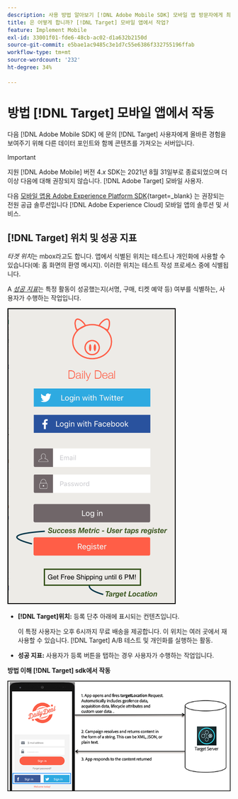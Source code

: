 ```yaml
---
description: 사용 방법 알아보기 [!DNL Adobe Mobile SDK] 모바일 앱 방문자에게 최적의 경험을 보여 줍니다.
title: 은 어떻게 합니까? [!DNL Target] 모바일 앱에서 작업?
feature: Implement Mobile
exl-id: 33001f01-fde6-48cb-ac02-d1a632b2150d
source-git-commit: e5bae1ac9485c3e1d7c55e6386f332755196ffab
workflow-type: tm+mt
source-wordcount: '232'
ht-degree: 34%

---
```


# 방법 [!DNL Target] 모바일 앱에서 작동

다음 [!DNL Adobe Mobile SDK] 에 문의 [!DNL Target] 사용자에게 올바른 경험을 보여주기 위해 다른 데이터 포인트와 함께 콘텐츠를 가져오는 서버입니다.

>[!IMPORTANT]
>
>지원 [!DNL Adobe Mobile] 버전 4.*x* SDK는 2021년 8월 31일부로 종료되었으며 더 이상 다음에 대해 권장되지 않습니다. [!DNL Adobe Target] 모바일 사용자.
>
>다음 [모바일 앱용 Adobe Experience Platform SDK](https://developer.adobe.com/client-sdks/documentation/){target=_blank} 는 권장되는 전원 공급 솔루션입니다 [!DNL Adobe Experience Cloud] 모바일 앱의 솔루션 및 서비스.

## [!DNL Target] 위치 및 성공 지표

*타겟 위치*&#x200B;는 mbox라고도 합니다. 앱에서 식별된 위치는 테스트나 개인화에 사용할 수 있습니다(예: 홈 화면의 환영 메시지). 이러한 위치는 테스트 작성 프로세스 중에 식별됩니다.

A *[성공 지표](https://experienceleague.adobe.com/docs/target/using/activities/success-metrics/success-metrics.html)*&#x200B;는 특정 활동이 성공했는지(서명, 구매, 티켓 예약 등) 여부를 식별하는, 사용자가 수행하는 작업입니다.

![대체 이미지](assets/mobile-target-location.png)

* **[!DNL Target]위치:** 등록 단추 아래에 표시되는 컨텐츠입니다.

  이 특정 사용자는 오후 6시까지 무료 배송을 제공합니다. 이 위치는 여러 곳에서 재사용할 수 있습니다. [!DNL Target] A/B 테스트 및 개인화를 실행하는 활동.

* **성공 지표:** 사용자가 등록 버튼을 탭하는 경우 사용자가 수행하는 작업입니다.

**방법 이해 [!DNL Target] sdk에서 작동**

![대체 이미지](assets/how-target-mobile-works.png)
